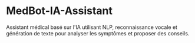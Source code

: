 # MedBot-IA-Assistant
Assistant médical basé sur l'IA utilisant NLP, reconnaissance vocale et génération de texte pour analyser les symptômes et proposer des conseils.
